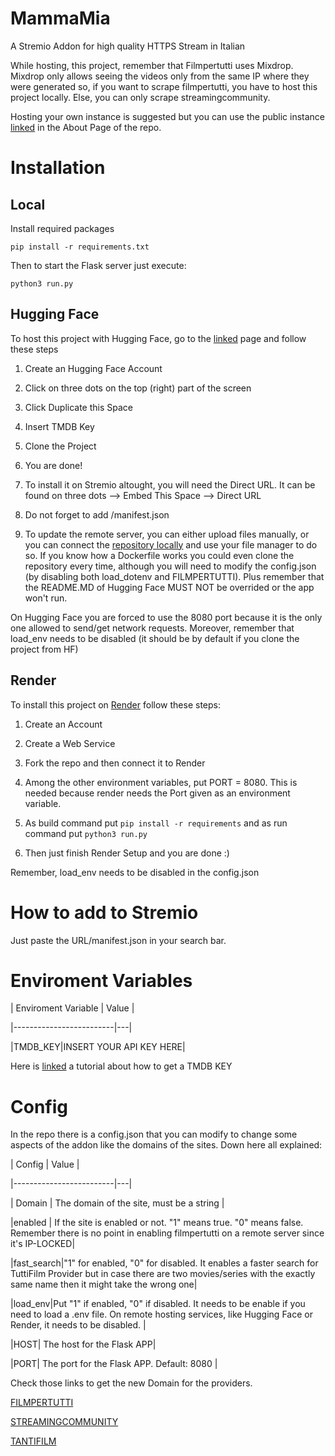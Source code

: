 
  

  

# MammaMia

  

  

  

A Stremio Addon for high quality HTTPS Stream in Italian

  

  

  

While hosting, this project, remember that Filmpertutti uses Mixdrop. Mixdrop only allows seeing the videos only from the same IP where they were generated so, if you want to scrape filmpertutti, you have to host this project locally. Else, you can only scrape streamingcommunity.

  

  

Hosting your own instance is suggested but you can use the public instance [linked](https://mammamia-urlo-mammamia.hf.space/) in the About Page of the repo.

  

  

  

# Installation

  

  

## Local

  

  

Install required packages

  

  

``pip install -r requirements.txt ``

  
  

Then to start the Flask server just execute:

  
  

``python3 run.py``

  

  

## Hugging Face

  

  

To host this project with Hugging Face, go to the [linked](https://huggingface.co/spaces/MammaMia-Urlo/MammaMia/) page and follow these steps

  

  

  

1. Create an Hugging Face Account

  

  

2. Click on three dots on the top (right) part of the screen

  

  

3. Click Duplicate this Space

  

  

4. Insert TMDB Key

  

  

5. Clone the Project

  

  

6. You are done!

  

  

7. To install it on Stremio altought, you will need the Direct URL. It can be found on three dots --> Embed This Space --> Direct URL

  

  

8. Do not forget to add /manifest.json

  9. To update the remote server, you can either upload files manually, or you can connect the [repository locally](https://huggingface.co/docs/hub/en/repositories-getting-started) and use your file manager to do so. If you know how a Dockerfile works you could even clone the repository every time, although you will  need to modify the config.json (by disabling both load_dotenv and FILMPERTUTTI). Plus remember that the README.MD of Hugging Face MUST NOT be overrided or the app won't run. 

  

On Hugging Face you are forced to use the 8080 port because it is the only one allowed to send/get network requests. Moreover, remember that load_env needs to be disabled (it should be by default if you clone the project from HF)

  

  

## Render

  

  

To install this project on [Render](https://render.com/) follow these steps:

  

  

1. Create an Account

  

  

2. Create a Web Service

  

  

3. Fork the repo and then connect it to Render

  

  

4. Among the other environment variables, put PORT = 8080. This is needed because render needs the Port given as an environment variable.

  

  

5. As build command put `` pip install -r requirements `` and as run command put ``python3 run.py ``

  

  

6. Then just finish Render Setup and you are done :)

  

Remember, load_env needs to be disabled in the config.json

  

  

  

  

# How to add to Stremio

  

  

Just paste the URL/manifest.json in your search bar.

  

  

# Enviroment Variables

  

  

  

| Enviroment Variable | Value |

|-------------------------|---|

|TMDB_KEY|INSERT YOUR API KEY HERE|

  

  

Here is [linked](https://developer.themoviedb.org/docs/getting-started) a tutorial about how to get a TMDB KEY

  

  

# Config

  

In the repo there is a config.json that you can modify to change some aspects of the addon like the domains of the sites. Down here all explained:

  

| Config | Value |

|-------------------------|---|

| Domain | The domain of the site, must be a string |

|enabled | If the site is enabled or not. "1" means true. "0" means false. Remember there is no point in enabling filmpertutti on a remote server since it's IP-LOCKED|

|fast_search|"1" for enabled, "0" for disabled. It enables a faster search for TuttiFilm Provider but in case there are two movies/series with the exactly same name then it might take the wrong one|

|load_env|Put "1" if enabled, "0" if disabled. It needs to be enable if you need to load a .env file. On remote hosting services, like Hugging Face or Render, it needs to be disabled. |

|HOST| The host for the Flask APP|

|PORT| The port for the Flask APP. Default: 8080 |

  
  

Check those links to get the new Domain for the providers.

[FILMPERTUTTI](https://filmpertuttiiii.nuovo.live/)

[STREAMINGCOMMUNITY](https://t.me/+jlXmmprhtakxYWJh)

[TANTIFILM](https://tantinuovo.com/tantifilm-nuovo-indirizzo/)
